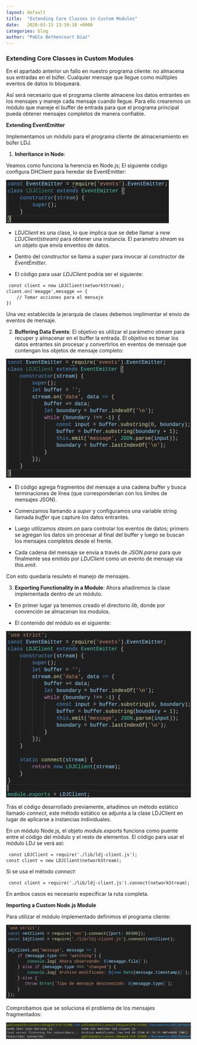 ```yaml
---
layout: default
title:  "Extending Core Classes in Custom Modules"
date:   2020-03-15 13:39:18 +0000
categories: blog
author: "Pablo Bethencourt Díaz"
---
```


### Extending Core Classes in Custom Modules

En el apartado anterior un fallo en nuestro programa cliente: no almacena sus entradas en el búfer. Cualquier mensaje que llegue como múltiples eventos de datos lo bloqueará. 

Así será necesario que el programa cliente almacene los datos entrantes en los mensajes y maneje cada mensaje cuando llegue. Para ello crearemos un módulo que maneje el buffer de entrada para que el programa principal pueda obtener mensajes completos de manera confiable.  

**Extending EventEmitter**

Implementamos un módulo para el programa cliente de almacenamiento en búfer LDJ. 

1. **Inheritance in Node**:

Veamos como funciona la herencia en Node.js; El siguiente código configura DHClient para heredar de EventEmitter:

![imagen19](images/cap19.png)

- *LDJClient* es una clase, lo que implica que se debe llamar a *new LDJClient(stream)* para obtener una instancia. El parametro *stream* es un objeto que envía enventos de datos.

- Dentro del constructor se llama a *super* para invocar al constructor de *EventEmitter*.

- El código para usar *LDJClient* podría ser el siguiente:
<pre><code> const client = new LDJClient(networkStream);
client.on('meagge',mesagge => {
    // Tomar acciones para el mensaje
}) </code></pre>

Una vez establecida la jerarquía de clases debemos implimentar el envío de eventos de mensaje.

2. **Buffering Data Events**: El objetivo es utilizar el parámetro *stream* para recuper y almacenar en el buffer la entrada. El objetivo es tomar los datos entrantes sin procesar y convertirlos en eventos de mensaje que contengan los objetos de mensaje completo:

![imagen20](images/cap20.png)

- El código agrega fragmentos del mensaje a una cadena buffer y busca terminaciones de línea (que corresponderían con los límites de mensajes JSON).

- Comenzamos llamando a *super* y configuramos una variable string llamada *buffer* que capture los datos entrantes.

- Luego utilizamos *steam.on* para controlar los eventos de datos; primero se agregan los datos sin procesar al final del buffer y luego se buscan los mensajes completos desde el frente.

- Cada cadena del mensaje se envía a través de *JSON.parse* para que finalmente sea emitido por *LDJClient* como un evento de mensaje via *this.emit*.

Con esto quedaría resuleto el manejo de mensajes.

3. **Exporting Functionality in a Module**: Ahora añadiremos la clase implementada dentro de un módulo.

- En primer lugar ya tenemos creado el directorio *lib*, donde por convención se almacenan los modulos.

- El contenido del módulo es el siguiente:

![imagen21](images/cap21.png)

Trás el código desarrollado previamente, añadimos un método estático llamado *connect*, este método estático se adjunta a la clase LDJClient en lugar de aplicarse a instancias individuales. 

En un módulo Node.js, el objeto *module.exports* funciona como puente entre el código del módulo y el resto de elementos. El código para usar el módulo LDJ se verá así:

<pre><code> const​ LDJClient = require(​'./lib/ldj-client.js'​);​ 
​const​ client = ​new​ LDJClient(networkStream);</pre></code>

Si se usa el método *connect*:

<pre><code> ​const​ client = require(​'./lib/ldj-client.js'​).connect(networkStream); </code></pre>

En ambos casos es necesario especificar la ruta completa.

**Importing a Custom Node.js Module**

Para utilizar el módulo implementado definimos el programa cliente:

![imagen22](images/cap22.png)

Comprobamos que se soluciona el problema de los mensajes fragmentados:

![imagen23](images/cap23.png)